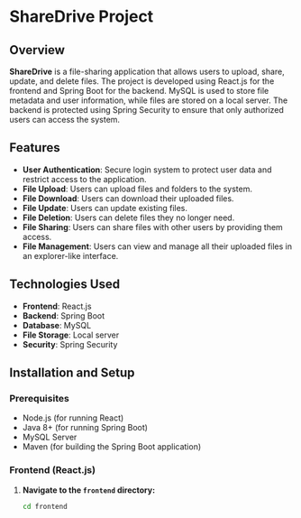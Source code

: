 # ShareDrive Project

## Overview

**ShareDrive** is a file-sharing application that allows users to upload, share, update, and delete files. The project is developed using React.js for the frontend and Spring Boot for the backend. MySQL is used to store file metadata and user information, while files are stored on a local server. The backend is protected using Spring Security to ensure that only authorized users can access the system.

## Features

- **User Authentication**: Secure login system to protect user data and restrict access to the application.
- **File Upload**: Users can upload files and folders to the system.
- **File Download**: Users can download their uploaded files.
- **File Update**: Users can update existing files.
- **File Deletion**: Users can delete files they no longer need.
- **File Sharing**: Users can share files with other users by providing them access.
- **File Management**: Users can view and manage all their uploaded files in an explorer-like interface.

## Technologies Used

- **Frontend**: React.js
- **Backend**: Spring Boot
- **Database**: MySQL
- **File Storage**: Local server
- **Security**: Spring Security

## Installation and Setup

### Prerequisites

- Node.js (for running React)
- Java 8+ (for running Spring Boot)
- MySQL Server
- Maven (for building the Spring Boot application)

### Frontend (React.js)

1. **Navigate to the `frontend` directory:**
   ```bash
   cd frontend


